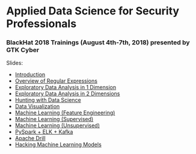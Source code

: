 # Applied Data Science for Security Professionals
### BlackHat 2018 Trainings (August 4th-7th, 2018) presented by GTK Cyber


Slides:

- <a href="slides/Module 0 - Introduction.pdf">Introduction</a>
- <a href="slides/Module 0.5 - Overview of Regular Expressions.pdf">Overview of Regular Expressions</a>
- <a href="slides/Module 1 - Exploratory Data Analysis in 1 Dimension.pdf">Exploratory Data Analysis in 1 Dimension</a>
- <a href="slides/Module 2 - Exploratory Data Analysis in 2 Dimensions.pdf">Exploratory Data Analysis in 2 Dimensions</a>
- <a href="slides/Module 3 - Hunting with Data Science.pdf">Hunting with Data Science</a>
- <a href="slides/Module 4 - Data Visualization.pdf">Data Visualization</a>
- <a href="slides/Module 5.1 - Machine Learning (Feature Engineering).pdf">Machine Learning (Feature Engineering)</a>
- <a href="slides/Module 5.2 - Machine Learning (Supervised).pdf">Machine Learning (Supervised)</a>
- <a href="slides/Module 6 - Machine Learning (Unsupervised).pdf">Machine Learning (Unsupervised)</a>
- <a href="slides/Module 7 - PySpark + ELK + Kafka.pdf">PySpark + ELK + Kafka</a>
- <a href="slides/Module 8 - Apache Drill.pdf">Apache Drill</a>
- <a href="slides/Module 9 - Hacking Machine Learning Models.pdf">Hacking Machine Learning Models</a>